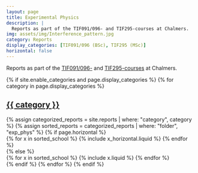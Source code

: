 ```yaml
---
layout: page
title: Experimental Physics
description: |
  Reports as part of the TIF091/096- and TIF295-courses at Chalmers.
img: assets/img/Interference_pattern.jpg
category: Reports
display_categories: [TIF091/096 (BSc), TIF295 (MSc)]
horizontal: false
---
```


<!-- markdownlint-disable MD033 -->

Reports as part of the [TIF091/096-](https://stommen.github.io/courses/tif091) and [TIF295-courses](https://stommen.github.io/courses/tif295) at Chalmers.

<div class="report">
  {% if site.enable_categories and page.display_categories %}
    <!-- Display categorized projects -->
    {% for category in page.display_categories %}
    <a id="{{ category }}" href=".#{{ category }}">
      <h2 class="category">{{ category }}</h2>
    </a>
    {% assign categorized_reports = site.reports | where: "category", category %}
    {% assign sorted_reports = categorized_reports | where: "folder", "exp_phys" %}
    <!-- Generate cards for each project -->
    {% if page.horizontal %}
    <div class="container">
      <div class="row row-cols-1 row-cols-md-2">
      {% for x in sorted_school %}
        {% include x_horizontal.liquid %}
      {% endfor %}
      </div>
    </div>
    {% else %}
    <div class="row row-cols-1 row-cols-md-3">
      {% for x in sorted_school %}
        {% include x.liquid %}
      {% endfor %}
    </div>
    {% endif %}
    {% endfor %}
  {% endif %}
</div>
